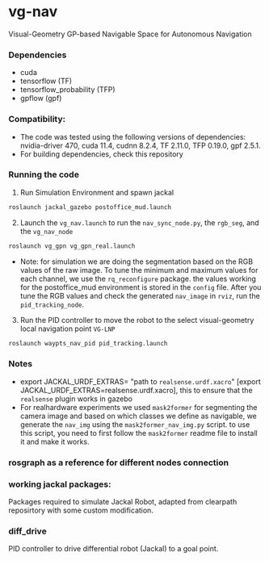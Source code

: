 # vg-nav
Visual-Geometry GP-based Navigable Space for Autonomous Navigation


### Dependencies
- cuda 
- tensorflow (TF)
- tensorflow_probability (TFP)
- gpflow (gpf)

### Compatibility: 
- The code was tested using the following versions of dependencies: nvidia-driver 470, cuda 11.4, cudnn 8.2.4, TF 2.11.0, TFP 0.19.0, gpf 2.5.1.
- For building dependencies, check this repository 


### Running the code
1. Run Simulation Environment and spawn jackal
```bash
roslaunch jackal_gazebo postoffice_mud.launch
```
2. Launch the `vg_nav.launch` to run the `nav_sync_node.py`, the `rgb_seg`, and the `vg_nav_node`
```bash
roslaunch vg_gpn vg_gpn_real.launch 
```
- Note: for simulation we are doing the segmentation based on the RGB values of the raw image. To tune the minimum and maximum values for each channel, we use the `rq_reconfigure` package. the values working for the postoffice_mud environment is stored in the `config` file. After you tune the RGB values and check the generated `nav_image` in `rviz`, run the `pid_tracking_node`.
3. Run the PID controller to move the robot to the select visual-geometry local navigation point `VG-LNP`
```bash
roslaunch waypts_nav_pid pid_tracking.launch 
```

### Notes
- export JACKAL_URDF_EXTRAS= "path to `realsense.urdf.xacro`" [export JACKAL_URDF_EXTRAS=realsense.urdf.xacro], this to ensure that the `realsense` plugin works in gazebo
- For realhardware experiments we used `mask2former` for segmenting the camera image and based on which classes we define as navigable, we generate the `nav_img` using the `mask2former_nav_img.py` script. to use this script, you need to first follow the `mask2former` readme file to install it and make it works.


### rosgraph as a reference for different nodes connection


### working jackal packages:
Packages required to simulate Jackal Robot, adapted from clearpath reposirtory with some custom modification. 

### diff_drive
PID controller to drive differential robot (Jackal) to a goal point.



